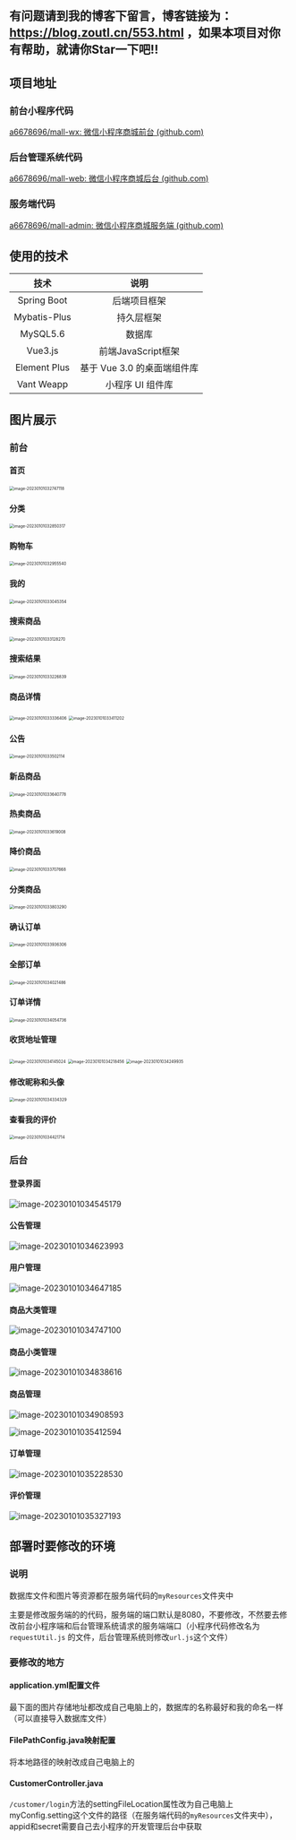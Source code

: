 ## 有问题请到我的博客下留言，博客链接为：https://blog.zoutl.cn/553.html ，如果本项目对你有帮助，就请你Star一下吧!!

## 项目地址

### 前台小程序代码
[a6678696/mall-wx: 微信小程序商城前台 (github.com)](https://github.com/a6678696/mall-wx)


### 后台管理系统代码
[a6678696/mall-web: 微信小程序商城后台 (github.com)](https://github.com/a6678696/mall-web)


### 服务端代码
[a6678696/mall-admin: 微信小程序商城服务端 (github.com)](https://github.com/a6678696/mall-admin)

## 使用的技术

|     技术     |            说明             |
| :----------: | :-------------------------: |
| Spring Boot  |        后端项目框架         |
| Mybatis-Plus |         持久层框架          |
|   MySQL5.6   |           数据库            |
|   Vue3.js    |     前端JavaScript框架      |
| Element Plus | 基于 Vue 3.0 的桌面端组件库 |
|  Vant Weapp  |      小程序 UI 组件库       |

## 图片展示

### 前台

#### 首页

<img src="https://image.zoutl.cn/hexo-blog/blogImage/image-20230101032747118.png" alt="image-20230101032747118" style="zoom:50%;" />

#### 分类

<img src="https://image.zoutl.cn/hexo-blog/blogImage/image-20230101032850317.png" alt="image-20230101032850317" style="zoom: 50%;" />

#### 购物车

<img src="https://image.zoutl.cn/hexo-blog/blogImage/image-20230101032955540.png" alt="image-20230101032955540" style="zoom:50%;" />

#### 我的

<img src="https://image.zoutl.cn/hexo-blog/blogImage/image-20230101033045354.png" alt="image-20230101033045354" style="zoom:50%;" />

#### 搜索商品

<img src="https://image.zoutl.cn/hexo-blog/blogImage/image-20230101033128270.png" alt="image-20230101033128270" style="zoom:50%;" />

#### 搜索结果

<img src="https://image.zoutl.cn/hexo-blog/blogImage/image-20230101033226839.png" alt="image-20230101033226839" style="zoom:50%;" />

#### 商品详情

<img src="https://image.zoutl.cn/hexo-blog/blogImage/image-20230101033336406.png" alt="image-20230101033336406" style="zoom:50%;" />

<img src="https://image.zoutl.cn/hexo-blog/blogImage/image-20230101033411202.png" alt="image-20230101033411202" style="zoom:50%;" />

#### 公告

<img src="https://image.zoutl.cn/hexo-blog/blogImage/image-20230101033502114.png" alt="image-20230101033502114" style="zoom:50%;" />

#### 新品商品

<img src="https://image.zoutl.cn/hexo-blog/blogImage/image-20230101033640778.png" alt="image-20230101033640778" style="zoom:50%;" />

#### 热卖商品

<img src="https://image.zoutl.cn/hexo-blog/blogImage/image-20230101033619008.png" alt="image-20230101033619008" style="zoom:50%;" />

#### 降价商品

<img src="https://image.zoutl.cn/hexo-blog/blogImage/image-20230101033707668.png" alt="image-20230101033707668" style="zoom:50%;" />

#### 分类商品

<img src="https://image.zoutl.cn/hexo-blog/blogImage/image-20230101033803290.png" alt="image-20230101033803290" style="zoom:50%;" />

#### 确认订单

<img src="https://image.zoutl.cn/hexo-blog/blogImage/image-20230101033936306.png" alt="image-20230101033936306" style="zoom:50%;" />

#### 全部订单

<img src="https://image.zoutl.cn/hexo-blog/blogImage/image-20230101034021486.png" alt="image-20230101034021486" style="zoom:50%;" />

#### 订单详情

<img src="https://image.zoutl.cn/hexo-blog/blogImage/image-20230101034054736.png" alt="image-20230101034054736" style="zoom:50%;" />

#### 收货地址管理

<img src="https://image.zoutl.cn/hexo-blog/blogImage/image-20230101034145024.png" alt="image-20230101034145024" style="zoom:50%;" />

<img src="https://image.zoutl.cn/hexo-blog/blogImage/image-20230101034218456.png" alt="image-20230101034218456" style="zoom:50%;" />

<img src="https://image.zoutl.cn/hexo-blog/blogImage/image-20230101034249935.png" alt="image-20230101034249935" style="zoom:50%;" />

#### 修改昵称和头像

<img src="https://image.zoutl.cn/hexo-blog/blogImage/image-20230101034334329.png" alt="image-20230101034334329" style="zoom:50%;" />

#### 查看我的评价

<img src="https://image.zoutl.cn/hexo-blog/blogImage/image-20230101034421714.png" alt="image-20230101034421714" style="zoom:50%;" />

### 后台

#### 登录界面

![image-20230101034545179](https://image.zoutl.cn/hexo-blog/blogImage/image-20230101034545179.png)

#### 公告管理

![image-20230101034623993](https://image.zoutl.cn/hexo-blog/blogImage/image-20230101034623993.png)

#### 用户管理

![image-20230101034647185](https://image.zoutl.cn/hexo-blog/blogImage/image-20230101034647185.png)

#### 商品大类管理

![image-20230101034747100](https://image.zoutl.cn/hexo-blog/blogImage/image-20230101034747100.png)

#### 商品小类管理

![image-20230101034838616](https://image.zoutl.cn/hexo-blog/blogImage/image-20230101034838616.png)

#### 商品管理

![image-20230101034908593](https://image.zoutl.cn/hexo-blog/blogImage/image-20230101034908593.png)

![image-20230101035412594](https://image.zoutl.cn/hexo-blog/blogImage/image-20230101035412594.png)

#### 订单管理

![image-20230101035228530](https://image.zoutl.cn/hexo-blog/blogImage/image-20230101035228530.png)

#### 评价管理

![image-20230101035327193](https://image.zoutl.cn/hexo-blog/blogImage/image-20230101035327193.png)

## 部署时要修改的环境

### 说明

数据库文件和图片等资源都在服务端代码的`myResources`文件夹中

主要是修改服务端的的代码，服务端的端口默认是8080，不要修改，不然要去修改前台小程序端和后台管理系统请求的服务端端口（小程序代码修改名为 `requestUtil.js` 的文件，后台管理系统则修改`url.js`这个文件）

### 要修改的地方

#### application.yml配置文件

最下面的图片存储地址都改成自己电脑上的，数据库的名称最好和我的命名一样（可以直接导入数据库文件）

#### FilePathConfig.java映射配置

将本地路径的映射改成自己电脑上的

#### CustomerController.java

`/customer/login`方法的settingFileLocation属性改为自己电脑上myConfig.setting这个文件的路径（在服务端代码的`myResources`文件夹中），appid和secret需要自己去小程序的开发管理后台中获取
